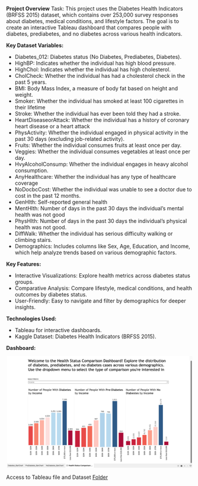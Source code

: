 **Project Overview**
Task: This project uses the Diabetes Health Indicators (BRFSS 2015) dataset, which contains over 253,000 survey responses about diabetes, medical conditions, and lifestyle factors. The goal is to create an interactive Tableau dashboard that compares people with diabetes, prediabetes, and no diabetes across various health indicators.

**Key Dataset Variables:**
- Diabetes_012: Diabetes status (No Diabetes, Prediabetes, Diabetes).
- HighBP: Indicates whether the individual has high blood pressure.
- HighChol: Indicates whether the individual has high cholesterol.
- CholCheck: Whether the individual has had a cholesterol check in the past 5 years.
- BMI: Body Mass Index, a measure of body fat based on height and weight.
- Smoker: Whether the individual has smoked at least 100 cigarettes in their lifetime
- Stroke: Whether the individual has ever been told they had a stroke.
- HeartDiseaseorAttack: Whether the individual has a history of coronary heart disease or a heart attack
- PhysActivity: Whether the individual engaged in physical activity in the past 30 days (excluding job-related activity).
- Fruits: Whether the individual consumes fruits at least once per day.
- Veggies: Whether the individual consumes vegetables at least once per day.
- HvyAlcoholConsump: Whether the individual engages in heavy alcohol consumption.
- AnyHealthcare: Whether the individual has any type of healthcare coverage
- NoDocbcCost: Whether the individual was unable to see a doctor due to cost in the past 12 months.
- GenHlth: Self-reported general health
- MentHlth: Number of days in the past 30 days the individual’s mental health was not good
- PhysHlth: Number of days in the past 30 days the individual’s physical health was not good.
- DiffWalk: Whether the individual has serious difficulty walking or climbing stairs.
- Demographics: Includes columns like Sex, Age, Education, and Income, which help analyze trends based on various demographic factors.

**Key Features:**
- Interactive Visualizations: Explore health metrics across diabetes status groups.
- Comparative Analysis: Compare lifestyle, medical conditions, and health outcomes by diabetes status.
- User-Friendly: Easy to navigate and filter by demographics for deeper insights.

**Technologies Used:**
- Tableau for interactive dashboards.
- Kaggle Dataset: Diabetes Health Indicators (BRFSS 2015).



**Dashboard:**

<div align="center">
  <img src="../../asset/Health_Dashboard.png" alt="Diabetes Health Dashboard" width="500" height="300">
</div>

Access to Tableau file and Dataset
[Folder](https://drive.google.com/drive/folders/1rJLi932eD2gBksJCQdaBhFvT2ezpf92D)  


